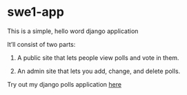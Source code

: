 # swe1-app

This is a simple, hello word django application

It’ll consist of two parts:

1. A public site that lets people view polls and vote in them.
   
2. An admin site that lets you add, change, and delete polls.

Try out my django polls application [here](http://django-env.eba-mh7mgqqg.us-west-2.elasticbeanstalk.com/polls)
